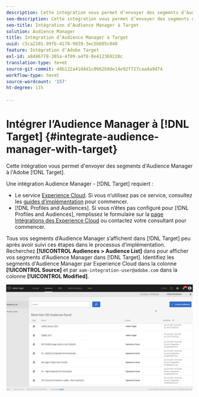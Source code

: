 ```yaml
---
description: Cette intégration vous permet d’envoyer des segments d’Audience Manager à la Cible.
seo-description: Cette intégration vous permet d’envoyer des segments d’Audience Manager à la Cible.
seo-title: Intégration d’Audience Manager à Target
solution: Audience Manager
title: Intégration d’Audience Manager à Target
uuid: c5ca2101-99fb-4178-9839-3ec5b605c040
feature: Intégration d’Adobe Target
exl-id: a8486778-305a-4f09-a4f8-0e412369228c
translation-type: tm+mt
source-git-commit: 48b122a4184d1c0662b9de14e92f727caa4a9d74
workflow-type: tm+mt
source-wordcount: '157'
ht-degree: 11%

---
```


# Intégrer l’Audience Manager à [!DNL Target] {#integrate-audience-manager-with-target}

Cette intégration vous permet d&#39;envoyer des segments d&#39;Audience Manager à l&#39;Adobe [!DNL Target].

Une intégration Audience Manager - [!DNL Target] requiert :

* Le service [Experience Cloud](https://docs.adobe.com/content/help/fr-FR/id-service/using/home.html). Si vous n’utilisez pas ce service, consultez les [guides d’implémentation](https://docs.adobe.com/content/help/en/id-service/using/implementation/implementation-guides.html) pour commencer.
* [!DNL Profiles and Audiences]. Si vous n’êtes pas configuré pour [!DNL Profiles and Audiences], remplissez le formulaire sur la [page Intégrations des Experience Cloud](https://adobe.allegiancetech.com/cgi-bin/qwebcorporate.dll?idx=X8SVES) ou contactez votre consultant pour commencer.

Tous vos segments d’Audience Manager s’affichent dans [!DNL Target] peu après avoir suivi ces étapes dans le processus d’implémentation. Recherchez **[!UICONTROL Audiences > Audience List]** dans  pour afficher vos segments d&#39;Audience Manager dans [!DNL Target]. Identifiez les segments d&#39;Audience Manager par Experience Cloud dans la colonne **[!UICONTROL Source]** et par `aam-integration-user@adobe.com` dans la colonne **[!UICONTROL Modified]**.

![](../assets/target.png)
